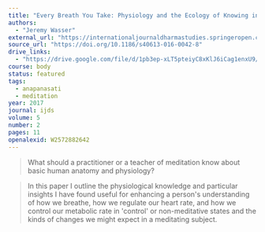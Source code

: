 ```yaml
---
title: "Every Breath You Take: Physiology and the Ecology of Knowing in Meditative Practice"
authors:
  - "Jeremy Wasser"
external_url: "https://internationaljournaldharmastudies.springeropen.com/track/pdf/10.1186/s40613-016-0042-8"
source_url: "https://doi.org/10.1186/s40613-016-0042-8"
drive_links:
  - "https://drive.google.com/file/d/1pb3ep-xLT5pteiyC8xKlJ6iCag1enxU9/view?usp=drivesdk"
course: body
status: featured
tags:
  - anapanasati
  - meditation
year: 2017
journal: ijds
volume: 5
number: 2
pages: 11
openalexid: W2572882642
---
```


> What should a practitioner or a teacher of meditation know about basic human anatomy and physiology?


> In this paper I outline the physiological knowledge and particular insights I have found useful for enhancing a person's understanding of how we breathe, how we regulate our heart rate, and how we control our metabolic rate in 'control' or non-meditative states and the kinds of changes we might expect in a meditating subject.


